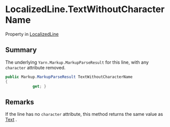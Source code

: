 # LocalizedLine.TextWithoutCharacterName

Property in [LocalizedLine](api/csharp/yarn.unity.localizedline.md)

## Summary


The underlying  <code>Yarn.Markup.MarkupParseResult</code>  for
this line, with any `character` attribute removed.


```csharp
public Markup.MarkupParseResult TextWithoutCharacterName
{
            get; }
```

## Remarks


If the line has no `character` attribute, this method returns
the same value as  <a href="yarn.unity.localizedline.text.md">Text</a> .


